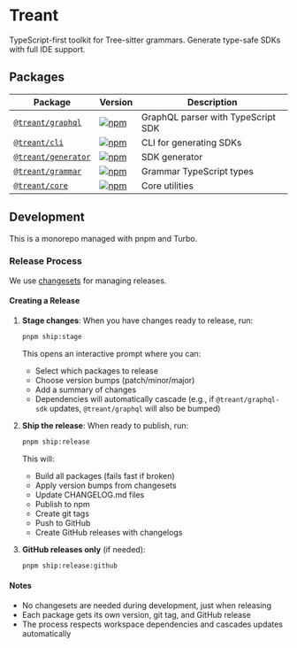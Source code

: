 # Treant

TypeScript-first toolkit for Tree-sitter grammars. Generate type-safe SDKs with full IDE support.

## Packages

| Package                                   | Version                                                                                                       | Description                    |
| ----------------------------------------- | ------------------------------------------------------------------------------------------------------------- | ------------------------------ |
| [`@treant/graphql`](packages/graphql)     | [![npm](https://img.shields.io/npm/v/@treant/graphql.svg)](https://www.npmjs.com/package/@treant/graphql)     | GraphQL parser with TypeScript SDK |
| [`@treant/cli`](packages/cli)             | [![npm](https://img.shields.io/npm/v/@treant/cli.svg)](https://www.npmjs.com/package/@treant/cli)             | CLI for generating SDKs        |
| [`@treant/generator`](packages/generator) | [![npm](https://img.shields.io/npm/v/@treant/generator.svg)](https://www.npmjs.com/package/@treant/generator) | SDK generator                  |
| [`@treant/grammar`](packages/grammar)     | [![npm](https://img.shields.io/npm/v/@treant/grammar.svg)](https://www.npmjs.com/package/@treant/grammar)     | Grammar TypeScript types       |
| [`@treant/core`](packages/core)           | [![npm](https://img.shields.io/npm/v/@treant/core.svg)](https://www.npmjs.com/package/@treant/core)           | Core utilities                 |

## Development

This is a monorepo managed with pnpm and Turbo.

### Release Process

We use [changesets](https://github.com/changesets/changesets) for managing releases.

#### Creating a Release

1. **Stage changes**: When you have changes ready to release, run:
   ```bash
   pnpm ship:stage
   ```
   This opens an interactive prompt where you can:
   - Select which packages to release
   - Choose version bumps (patch/minor/major)
   - Add a summary of changes
   - Dependencies will automatically cascade (e.g., if `@treant/graphql-sdk` updates, `@treant/graphql` will also be bumped)

2. **Ship the release**: When ready to publish, run:
   ```bash
   pnpm ship:release
   ```
   This will:
   - Build all packages (fails fast if broken)
   - Apply version bumps from changesets
   - Update CHANGELOG.md files
   - Publish to npm
   - Create git tags
   - Push to GitHub
   - Create GitHub releases with changelogs

3. **GitHub releases only** (if needed):
   ```bash
   pnpm ship:release:github
   ```

#### Notes

- No changesets are needed during development, just when releasing
- Each package gets its own version, git tag, and GitHub release
- The process respects workspace dependencies and cascades updates automatically
